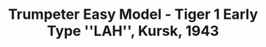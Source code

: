 ---
layout: product
title: "Trumpeter Easy Model - Tiger 1 Early Type ''LAH'', Kursk, 1943"
price: "2700" 
desc: "N/A"
img_path: "/assets/img/TRU36209.jpg"
brand: "N/A"
available: false
special_offer: false
new: false
soon: false
cat: "010000"
subcat: "013400"
subsubcat: "0N/A"
sifra: "TRU36209"
popular: true
---